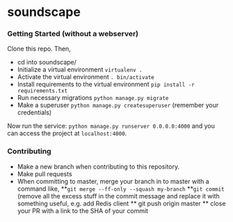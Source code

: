 # soundscape

### Getting Started (without a webserver)

Clone this repo. Then,

 - cd into soundscape/
 - Initialize a virtual environment `virtualenv .`
 - Activate the virtual environment `. bin/activate`
 - Install requirements to the virtual environment `pip install -r requirements.txt`
 - Run necessary migrations `python manage.py migrate`
 - Make a superuser `python manage.py createsuperuser` (remember your credentials)
 
 Now run the service: `python manage.py runserver 0.0.0.0:4000` and you can access the project at `localhost:4000`.

 ### Contributing

 - Make a new branch when contributing to this repository.
 - Make pull requests
 - When committing to master, merge your branch in to master with a command like,
 **`git merge --ff-only --squash my-branch`
 **`git commit` (remove all the excess stuff in the commit message and replace it with something useful,
 e.g. add Redis client
 ** git push origin master
 ** close your PR with a link to the SHA of your commit
